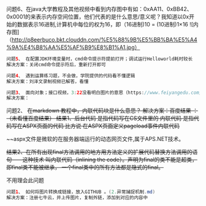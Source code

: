 
问题6、在java大学教程及其他视频中看到内存图中有如：0xAA11、0xBB42、0x0001的来表示内存空间位置，他们代表的是什么意思/意义呢？我知道以0x开始的数据表示16进制,计算机中每位的权为16，即（16进制)10 = (10进制)1×16
![内存图]（http://p8eerbuco.bkt.clouddn.com/%E5%88%9B%E5%BB%BA%E5%A4%9A%E4%B8%AA%E5%AF%B9%E8%B1%A1.jpg）


```java
问题5、 在配置JDK环境变量时，cmd命令提示符提前打开；调试运行Helloworld耗时较长
解决方案：关闭cmd命令提示符后，重新打开即可

问题4、 遇到运算练习题，不会做，学院提供的代码看不懂逻辑
解决方案：刘泽文录制视频已解答，看懂

问题3、 面向对象；接口视频，3:22没看明白图片的意思（https://www.feiyangedu.com/section/1aq3t52jr0ag0830001m）
解决方案：
```
问题2、 ~~在markdown 教程中，内联代码块是什么意思？
解决方案：百度结果 ：（未看懂百度结果）
结果1、后台代码 是指代码写在CS文件里的
内联代码 是指代码写在ASPX页面的代码
比方说 在ASPX页面定义pageload事件内联代码~~
  <script   language="C#"   runat="server">   
    void   Page_Load(object   sender,   EventArgs   e)   
    {   
        //要执行的代码   
    }   
  </script>

~~aspx文件是微软的在服务器端运行的动态网页文件,属于APS.NET技术。

~~结果2、在所有出现final方法调用的地方用方法定义的扩展代码替换方法调用的语句——这种技术
叫内联代码（inlining the code）。声明为final的类不能是超类，即final类不能被继承，
一个final类中的所有方法都是隐式的final。~~

不用理会此问题

```java
问题1、 如何将图片转换成链接，放入GITHUB 。(2.异常捕捉机制.md)
解决方案：注册七牛云，并上传图片，复制外链，添加到对应的内容中

```
